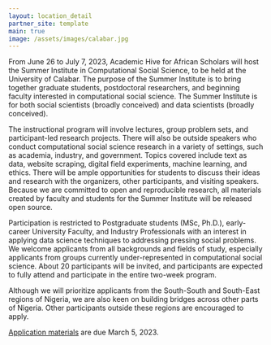 ```yaml
---
layout: location_detail
partner_site: template
main: true
image: /assets/images/calabar.jpg
---
```


From June 26 to July 7, 2023, Academic Hive for African Scholars will host the Summer Institute in Computational Social Science, to be held at the University of Calabar. The purpose of the Summer Institute is to bring together graduate students, postdoctoral researchers, and beginning faculty interested in computational social science. The Summer Institute is for both social scientists (broadly conceived) and data scientists (broadly conceived).

The instructional program will involve lectures, group problem sets, and participant-led research projects. There will also be outside speakers who conduct computational social science research in a variety of settings, such as academia, industry, and government. Topics covered include text as data, website scraping, digital field experiments, machine learning, and ethics. There will be ample opportunities for students to discuss their ideas and research with the organizers, other participants, and visiting speakers. Because we are committed to open and reproducible research, all materials created by faculty and students for the Summer Institute will be released open source.

Participation is restricted to Postgraduate students (MSc, Ph.D.), early-career University Faculty, and Industry Professionals with an interest in applying data science techniques to addressing pressing social problems. We welcome applicants from all backgrounds and fields of study, especially applicants from groups currently under-represented in computational social science. About 20 participants will be invited, and participants are expected to fully attend and participate in the entire two-week program.

Although we will prioritize applicants from the South-South and South-East regions of Nigeria, we are also keen on building bridges across other parts of Nigeria. Other participants outside these regions are encouraged to apply. 

[Application materials](https://compsocialscience.github.io/summer-institute/2023/template/apply) are due March 5, 2023.
